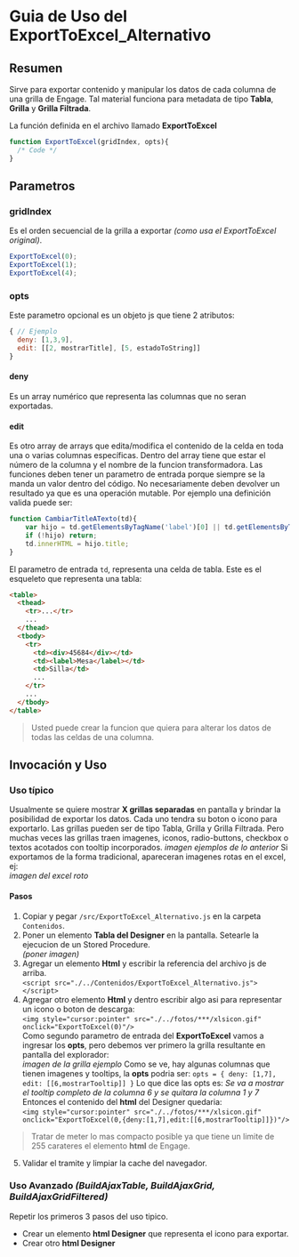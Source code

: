 # Guia de Uso del ExportToExcel_Alternativo

## Resumen
Sirve para exportar contenido y manipular los datos de cada columna de una grilla de Engage. Tal material funciona para metadata de tipo **Tabla**, **Grilla** y **Grilla Filtrada**.

La función definida en el archivo llamado <b>ExportToExcel</b>
```javascript
function ExportToExcel(gridIndex, opts){
  /* Code */
}
```
## Parametros
### gridIndex 
Es el orden secuencial de la grilla a exportar *(como usa el ExportToExcel original)*.
```javascript
ExportToExcel(0);
ExportToExcel(1);
ExportToExcel(4);
```

### opts
Este parametro opcional es un objeto js que tiene 2 atributos:
```javascript
{ // Ejemplo
  deny: [1,3,9],
  edit: [[2, mostrarTitle], [5, estadoToString]]
}
```
#### deny
Es un array numérico que representa las columnas que no seran exportadas.
#### edit
Es otro array de arrays que edita/modifica el contenido de la celda en toda una o varias columnas específicas.
Dentro del array tiene que estar el número de la columna y el nombre de la funcion transformadora.
Las funciones deben tener un parametro de entrada porque siempre se la manda un valor dentro del código. No necesariamente deben devolver un resultado ya que es una operación mutable. Por ejemplo una definición valida puede ser:
```javascript
function CambiarTitleATexto(td){
    var hijo = td.getElementsByTagName('label')[0] || td.getElementsByTagName('div')[0];
    if (!hijo) return;
    td.innerHTML = hijo.title;
}
```
El parametro de entrada `td`, representa una celda de tabla. Este es el esqueleto que representa una tabla:
```html
<table>
  <thead>
    <tr>...</tr>
    ...
  </thead>
  <tbody>
    <tr>
      <td><div>45684</div></td>
      <td><label>Mesa</label></td>
      <td>Silla</td>
      ...
    </tr>
    ...
  </tbody>
</table>
```
> Usted puede crear la funcion que quiera para alterar los datos de todas las celdas de una columna.

## Invocación y Uso

### Uso típico
Usualmente se quiere mostrar **X grillas separadas** en pantalla y brindar la posibilidad de exportar los datos. Cada uno tendra su boton o icono para exportarlo. Las grillas pueden ser de tipo Tabla, Grilla y Grilla Filtrada. Pero muchas veces las grillas traen imagenes, iconos, radio-buttons, checkbox o textos acotados con tooltip incorporados.
_imagen ejemplos de lo anterior_
Si exportamos de la forma tradicional, apareceran imagenes rotas en el excel, ej:  
_imagen del excel roto_

#### Pasos
1. Copiar y pegar `/src/ExportToExcel_Alternativo.js` en la carpeta `Contenidos`.
2. Poner un elemento **Tabla del Designer** en la pantalla. Setearle la ejecucion de un Stored Procedure.  
_(poner imagen)_
3. Agregar un elemento **Html** y escribir la referencia del archivo js de arriba.  
`<script src="./../Contenidos/ExportToExcel_Alternativo.js"></script>`
4. Agregar otro elemento **Html** y dentro escribir algo asi para representar un icono o boton de descarga:  
`<img style="cursor:pointer" src="./../fotos/***/xlsicon.gif" onclick="ExportToExcel(0)"/>`  
Como segundo parametro de entrada del **ExportToExcel** vamos a ingresar los **opts**, pero debemos ver primero la grilla resultante en pantalla del explorador:  
_imagen de la grilla ejemplo_
Como se ve, hay algunas columnas que tienen imagenes y tooltips, la **opts** podria ser:
`opts = { deny: [1,7], edit: [[6,mostrarTooltip]] }`
Lo que dice las opts es: _Se va a mostrar el tooltip completo de la columna 6 y se quitara la columna 1 y 7_
Entonces el contenido del **html** del Designer quedaria:  
`<img style="cursor:pointer" src="./../fotos/***/xlsicon.gif" onclick="ExportToExcel(0,{deny:[1,7],edit:[[6,mostrarTooltip]]})"/>`
> Tratar de meter lo mas compacto posible ya que tiene un limite de 255 carateres el elemento **html** de Engage. 
5. Validar el tramite y limpiar la cache del navegador.

### Uso Avanzado _(BuildAjaxTable, BuildAjaxGrid, BuildAjaxGridFiltered)_
Repetir los primeros 3 pasos del uso tipico.  
* Crear un elemento **html Designer** que representa el icono para exportar.
* Crear otro **html Designer** 
